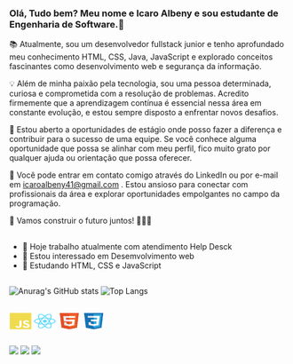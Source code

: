 ### Olá, Tudo bem? Meu nome e Icaro Albeny e sou estudante de Engenharia de Software.👋

📚 Atualmente, sou um desenvolvedor fullstack junior e tenho aprofundado meu conhecimento HTML, CSS, Java, JavaScript e explorado conceitos fascinantes como desenvolvimento web e segurança da informação.

💡 Além de minha paixão pela tecnologia, sou uma pessoa determinada, curiosa e comprometida com a resolução de problemas. Acredito firmemente que a aprendizagem contínua é essencial nessa área em constante evolução, e estou sempre disposto a enfrentar novos desafios.

🤝 Estou aberto a oportunidades de estágio onde posso fazer a diferença e contribuir para o sucesso de uma equipe. Se você conhece alguma oportunidade que possa se alinhar com meu perfil, fico muito grato por qualquer ajuda ou orientação que possa oferecer.

📧 Você pode entrar em contato comigo através do LinkedIn ou por e-mail em icaroalbeny41@gmail.com . Estou ansioso para conectar com profissionais da área e explorar oportunidades empolgantes no campo da programação.

🚀 Vamos construir o futuro juntos! 👨‍💻💡

##

- 🔭 Hoje trabalho atualmente com atendimento Help Desck
- 👀 Estou interessado em Desemvolvimento web
- 🌱 Estudando HTML, CSS e JavaScript

##
  
 ![Anurag's GitHub stats](https://github-readme-stats.vercel.app/api?username=IcaroAlbeny&theme=dark&show_icons=true)
 ![Top Langs](https://github-readme-stats.vercel.app/api/top-langs/?username=IcaroAlbeny&hide_progress=true)

<div style="display: inline_block"><br>
  <img align="center" alt="Rafa-Js" height="30" width="40" src="https://raw.githubusercontent.com/devicons/devicon/master/icons/javascript/javascript-plain.svg">
  <img align="center" alt="Rafa-Ts" height="30" width="40" src="https://raw.githubusercontent.com/devicons/devicon/master/icons/react/react-original.svg">
  <img align="center" alt="Rafa-HTML" height="30" width="40" src="https://raw.githubusercontent.com/devicons/devicon/master/icons/html5/html5-original.svg">
  <img align="center" alt="Rafa-CSS" height="30" width="40" src="https://raw.githubusercontent.com/devicons/devicon/master/icons/css3/css3-original.svg">
</div>


##
<div> 
  <a href="https://instagram.com/icaroalbeny" target="_blank"><img src="https://img.shields.io/badge/-Instagram-%23E4405F?style=for-the-badge&logo=instagram&logoColor=white" target="_blank"></a>
  <a href = "mailto:Icaroalbeny41@gmail.com"><img src="https://img.shields.io/badge/-Gmail-%23333?style=for-the-badge&logo=gmail&logoColor=white" target="_blank"></a>
  <a href="https://www.linkedin.com/in/icaro-albeny-059568180/" target="_blank"><img src="https://img.shields.io/badge/-LinkedIn-%230077B5?style=for-the-badge&logo=linkedin&logoColor=white" target="_blank"></a> 
</div>


          
   
